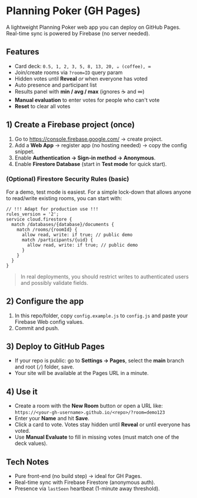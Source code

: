 # Planning Poker (GH Pages)

A lightweight Planning Poker web app you can deploy on GitHub Pages. Real-time sync is powered by Firebase (no server needed).

## Features
- Card deck: `0.5, 1, 2, 3, 5, 8, 13, 20, ☕ (coffee), ∞`
- Join/create rooms via `?room=ID` query param
- Hidden votes until **Reveal** _or_ when everyone has voted
- Auto presence and participant list
- Results panel with **min / avg / max** (ignores ☕ and ∞)
- **Manual evaluation** to enter votes for people who can't vote
- **Reset** to clear all votes

## 1) Create a Firebase project (once)
1. Go to <https://console.firebase.google.com/> → create project.
2. Add a **Web App** → register app (no hosting needed) → copy the config snippet.
3. Enable **Authentication → Sign-in method → Anonymous**.
4. Enable **Firestore Database** (start in **Test mode** for quick start).

### (Optional) Firestore Security Rules (basic)
For a demo, test mode is easiest. For a simple lock-down that allows anyone to read/write existing rooms, you can start with:
```
// !!! Adapt for production use !!!
rules_version = '2';
service cloud.firestore {
  match /databases/{database}/documents {
    match /rooms/{roomId} {
      allow read, write: if true; // public demo
      match /participants/{uid} {
        allow read, write: if true; // public demo
      }
    }
  }
}
```
> In real deployments, you should restrict writes to authenticated users and possibly validate fields.

## 2) Configure the app
1. In this repo/folder, copy `config.example.js` to `config.js` and paste your Firebase Web config values.
2. Commit and push.

## 3) Deploy to GitHub Pages
- If your repo is public: go to **Settings → Pages**, select the **main** branch and root (`/`) folder, save.
- Your site will be available at the Pages URL in a minute.

## 4) Use it
- Create a room with the **New Room** button or open a URL like:
  `https://<your-gh-username>.github.io/<repo>/?room=demo123`
- Enter your **Name** and hit **Save**.
- Click a card to vote. Votes stay hidden until **Reveal** or until everyone has voted.
- Use **Manual Evaluate** to fill in missing votes (must match one of the deck values).

## Tech Notes
- Pure front-end (no build step) → ideal for GH Pages.
- Real-time sync with Firebase Firestore (anonymous auth).
- Presence via `lastSeen` heartbeat (1-minute away threshold).

